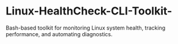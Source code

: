 # Linux-HealthCheck-CLI-Toolkit-
Bash-based toolkit for monitoring Linux system health, tracking performance, and automating diagnostics.
